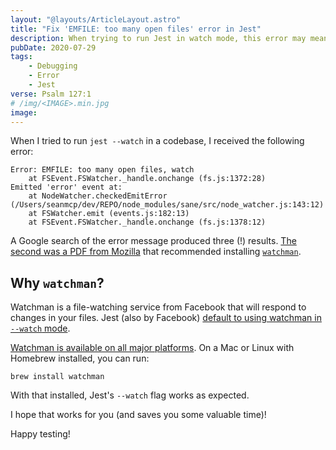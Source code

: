 ```yaml
---
layout: "@layouts/ArticleLayout.astro"
title: "Fix 'EMFILE: too many open files' error in Jest"
description: When trying to run Jest in watch mode, this error may mean that you are missing a dependency.
pubDate: 2020-07-29
tags:
    - Debugging
    - Error
    - Jest
verse: Psalm 127:1
# /img/<IMAGE>.min.jpg
image:
---
```


When I tried to run `jest --watch` in a codebase, I received the following error:

```shell
Error: EMFILE: too many open files, watch
    at FSEvent.FSWatcher._handle.onchange (fs.js:1372:28)
Emitted 'error' event at:
    at NodeWatcher.checkedEmitError (/Users/seanmcp/dev/REPO/node_modules/sane/src/node_watcher.js:143:12)
    at FSWatcher.emit (events.js:182:13)
    at FSEvent.FSWatcher._handle.onchange (fs.js:1378:12)
```

A Google search of the error message produced three (!) results. [The second was a PDF from Mozilla](https://buildmedia.readthedocs.org/media/pdf/delivery-console/stable/delivery-console.pdf) that recommended installing [`watchman`](https://facebook.github.io/watchman/).

## Why `watchman`?

Watchman is a file-watching service from Facebook that will respond to changes in your files. Jest (also by Facebook) [default to using watchman in `--watch` mode](https://jestjs.io/docs/en/cli#--watchman).

[Watchman is available on all major platforms](https://facebook.github.io/watchman/docs/install.html). On a Mac or Linux with Homebrew installed, you can run:

```shell
brew install watchman
```

With that installed, Jest's `--watch` flag works as expected.

I hope that works for you (and saves you some valuable time)!

Happy testing!